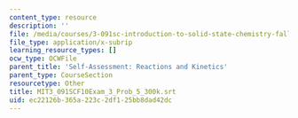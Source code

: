 ```yaml
---
content_type: resource
description: ''
file: /media/courses/3-091sc-introduction-to-solid-state-chemistry-fall-2010/ec22126b365a223c2df125bb8dad42dc_MIT3_091SCF10Exam_3_Prob_5_300k.srt
file_type: application/x-subrip
learning_resource_types: []
ocw_type: OCWFile
parent_title: 'Self-Assessment: Reactions and Kinetics'
parent_type: CourseSection
resourcetype: Other
title: MIT3_091SCF10Exam_3_Prob_5_300k.srt
uid: ec22126b-365a-223c-2df1-25bb8dad42dc
---
```

